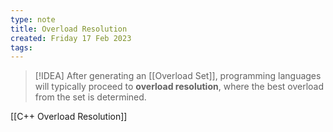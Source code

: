 ```yaml
---
type: note
title: Overload Resolution
created: Friday 17 Feb 2023
tags: 
---
```

> [!IDEA]
> After generating an [[Overload Set]], programming languages will typically proceed to **overload resolution**, where the best overload from the set is determined.


[[C++ Overload Resolution]]